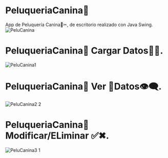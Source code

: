 # PeluqueriaCanina🐶
App de Peluquería Canina🐶✂, de escritorio realizado con Java Swing.
![PeluCanina](https://user-images.githubusercontent.com/91395402/223465273-6dd4f5e1-828b-42e2-b390-258efdab03fe.jpg)
# PeluqueriaCanina🐶 Cargar Datos👩‍💻.
![PeluCanina1](https://user-images.githubusercontent.com/91395402/223464353-f9aef748-580c-40d2-8615-a06099d97418.jpg)
# PeluqueriaCanina🐶 Ver 👀Datos👁‍🗨.
![PeluCanina2 2](https://user-images.githubusercontent.com/91395402/223465983-d8db03cf-7e5d-477b-a076-3b7e697ab8df.jpg)
# PeluqueriaCanina🐶 Modificar/ELiminar ✅✖.
![PeluCanina3 1](https://user-images.githubusercontent.com/91395402/223466053-e8fd0f84-818f-49ab-94a3-cb2ed88cd115.jpg)

